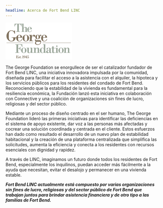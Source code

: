 ```yaml
---
headline: Acerca de Fort Bend LINC
---
```


![El logotipo de The George Foundation](../../../assets/images/tgf-logo.png)

The George Foundation se enorgullece de ser el catalizador fundador de Fort Bend LINC, una iniciativa innovadora impulsada por la comunidad, diseñada para facilitar el acceso a la asistencia con el alquiler, la hipoteca y los servicios públicos para los residentes del condado de Fort Bend. Reconociendo que la estabilidad de la vivienda es fundamental para la resiliencia económica, la Fundación lanzó esta iniciativa en colaboración con Connective y una coalición de organizaciones sin fines de lucro, religiosas y del sector público.

Mediante un proceso de diseño centrado en el ser humano, The George Foundation lideró las primeras iniciativas para identificar las deficiencias en el sistema de apoyo existente, dar voz a las personas más afectadas y cocrear una solución coordinada y centrada en el cliente. Estos esfuerzos han dado como resultado el desarrollo de un nuevo plan de estabilidad habitacional y la creación de una plataforma centralizada que simplifica las solicitudes, aumenta la eficiencia y conecta a los residentes con recursos esenciales con dignidad y rapidez.

A través de LINC, imaginamos un futuro donde todos los residentes de Fort Bend, especialmente los inquilinos, puedan acceder más fácilmente a la ayuda que necesitan, evitar el desalojo y permanecer en una vivienda estable.

***Fort Bend LINC actualmente está compuesto por varias organizaciones sin fines de lucro, religiosas y del sector público de Fort Bend que trabajan juntos para brindar asistencia financiera y de otro tipo a las familias de Fort Bend.***